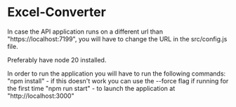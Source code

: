 # Excel-Converter

In case the API application runs on a different url than "https://localhost:7199", you will have to change the URL in the src/config.js file.

Preferably have node 20 installed.

In order to run the application you will have to run the following commands:
    "npm install" - if this doesn't work you can use the --force flag if running for the first time
    "npm run start" - to launch the application at "http://localhost:3000"  